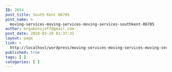 ```yaml
---
ID: 2654
post_title: South Kent 06785
post_name: >
  moving-services-moving-services-moving-services-southkent-06785
author: mrgabonijeff@gmail.com
post_date: 2018-03-28 01:37:31
layout: page
link: >
  http://localhost/wordpress/moving-services-moving-services-moving-services-southkent-06785/
published: true
tags: [ ]
categories: [ ]
---
```

